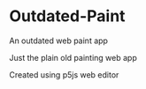 # Outdated-Paint
An outdated web paint app

Just the plain old painting web app

Created using p5js web editor
